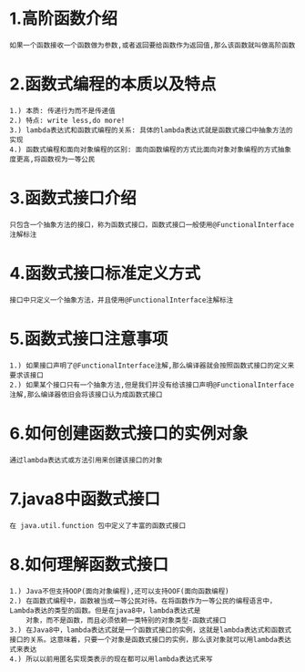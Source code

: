 # 1.高阶函数介绍
	如果一个函数接收一个函数做为参数,或者返回要给函数作为返回值,那么该函数就叫做高阶函数
# 2.函数式编程的本质以及特点
	1.) 本质: 传递行为而不是传递值
	2.) 特点: write less,do more!
	3.) lambda表达式和函数式编程的关系: 具体的lambda表达式就是函数式接口中抽象方法的实现
	4.) 函数式编程和面向对象编程的区别: 面向函数编程的方式比面向对象对象编程的方式抽象度更高,将函数视为一等公民
# 3.函数式接口介绍
	只包含一个抽象方法的接口，称为函数式接口，函数式接口一般使用@FunctionalInterface注解标注
# 4.函数式接口标准定义方式
	接口中只定义一个抽象方法，并且使用@FunctionalInterface注解标注
# 5.函数式接口注意事项
	1.) 如果接口声明了@FunctionalInterface注解,那么编译器就会按照函数式接口的定义来要求该接口
	2.) 如果某个接口只有一个抽象方法,但是我们并没有给该接口声明@FunctionalInterface注解,那么编译器依旧会将该接口认为成函数式接口
# 6.如何创建函数式接口的实例对象
	通过lambda表达式或方法引用来创建该接口的对象
# 7.java8中函数式接口
	在 java.util.function 包中定义了丰富的函数式接口	
# 8.如何理解函数式接口
	1.) Java不但支持OOP(面向对象编程),还可以支持OOF(面向函数编程)
	2.) 在函数式编程中，函数被当成一等公民对待。在将函数作为一等公民的编程语言中，Lambda表达的类型的函数。但是在java8中，lambda表达式是
		对象，而不是函数，而且必须依赖一类特别的对象类型-函数式接口
	3.) 在Java8中，lambda表达式就是一个函数式接口的实例，这就是lambda表达式和函数式接口的关系。这意味着，只要一个对象是函数式接口的实例，那么该对象就可以用lambda表达式来表达
	4.) 所以以前用匿名实现类表示的现在都可以用lambda表达式来写
